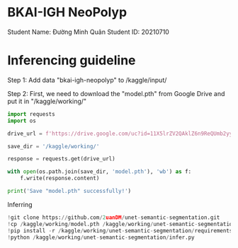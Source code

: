 # BKAI-IGH NeoPolyp

Student Name: Đường Minh Quân
Student ID: 20210710

# Inferencing guideline

Step 1:
Add data "bkai-igh-neopolyp" to /kaggle/input/

Step 2:
First, we need to download the "model.pth" from Google Drive and put it in "/kaggle/working/"

```python
import requests
import os

drive_url = f'https://drive.google.com/uc?id=11X5lrZV2QAklZ6n9ReQUmb2yyE_eQCuT&export=download&confirm=t&uuid=501d3c0c-6f65-438c-9857-3a70f62ef5b4'

save_dir = '/kaggle/working/'

response = requests.get(drive_url)

with open(os.path.join(save_dir, 'model.pth'), 'wb') as f:
    f.write(response.content)

print('Save "model.pth" successfully!')
```

Inferring

```python
!git clone https://github.com/2uanDM/unet-semantic-segmentation.git
!cp /kaggle/working/model.pth /kaggle/working/unet-semantic-segmentation/
!pip install -r /kaggle/working/unet-semantic-segmentation/requirements.txt
!python /kaggle/working/unet-semantic-segmentation/infer.py
```
